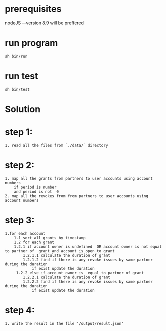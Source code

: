 # prerequisites
nodeJS 
    --version 8.9 will be preffered
# run program
``` 
sh bin/run
```
# run test
``` 
sh bin/test
```
# Solution
# step 1:
``` 
1. read all the files from `./data/` directory
```
# step 2:
```
1. map all the grants from partners to user accounts using account numbers
    if period is number 
    and period is not  0
2. map all the revokes from from partners to user accounts using account numbers
```
# step 3:
```
1.for each account
    1.1 sort all grants by timestamp
    1.2 for each grant
    1.2.1 if account owner is undefined  OR account owner is not equal to partner of  grant and account is open to grant
        1.2.1.1 calculate the duration of grant
        1.2.1.2 find if there is any revoke issues by same partner during the duration
            if exist update the duration
     1.2.2 else if account owner is  equal to partner of grant
        1.2.2.1 calculate the duration of grant
        1.2.2.2 find if there is any revoke issues by same partner during the duration
            if exist update the duration
```
# step 4:
```
1. write the result in the file '/output/result.json'
```